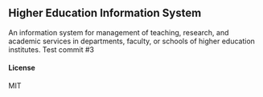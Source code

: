 ## Higher Education Information System

An information system for management of teaching, research, and academic services in departments, faculty, or schools of higher education institutes.
Test commit #3

#### License

MIT
